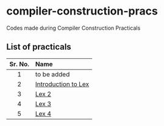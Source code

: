 # compiler-construction-pracs

Codes made during Compiler Construction Practicals

## List of practicals

| Sr. No. | Name                         |
| :-----: | :--------------------------- |
|    1    | to be added                  |
|    2    | [Introduction to Lex](exp2/) |
|    3    | [Lex 2](exp3/)               |
|    4    | [Lex 3](exp4/)               |
|    5    | [Lex 4](exp5/)               |
